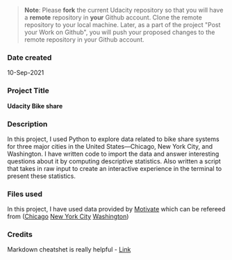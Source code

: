 >**Note**: Please **fork** the current Udacity repository so that you will have a **remote** repository in **your** Github account. Clone the remote repository to your local machine. Later, as a part of the project "Post your Work on Github", you will push your proposed changes to the remote repository in your Github account.

### Date created
10-Sep-2021

### Project Title
**Udacity Bike share**

### Description
In this project, I used Python to explore data related to bike share systems for three major cities in the United States—Chicago, New York City, and Washington. I have written code to import the data and answer interesting questions about it by computing descriptive statistics. Also written a script that takes in raw input to create an interactive experience in the terminal to present these statistics.

### Files used
In this project, I have used data provided by [Motivate](https://www.motivateco.com/) which can be refereed from ([Chicago](https://www.divvybikes.com/system-data) [New York City](https://www.citibikenyc.com/system-data) [Washington](https://www.capitalbikeshare.com/system-data))

### Credits
Markdown cheatshet is really helpful - [Link](https://guides.github.com/pdfs/markdown-cheatsheet-online.pdf )



